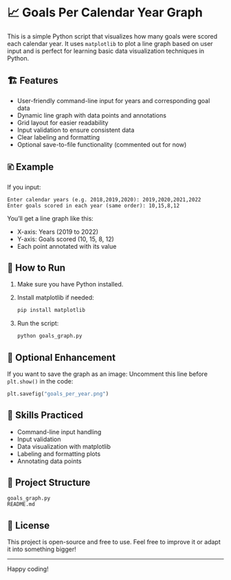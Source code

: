 # 📈 Goals Per Calendar Year Graph

This is a simple Python script that visualizes how many goals were scored each calendar year. It uses `matplotlib` to plot a line graph based on user input and is perfect for learning basic data visualization techniques in Python.

## 🏗️ Features

* User-friendly command-line input for years and corresponding goal data
* Dynamic line graph with data points and annotations
* Grid layout for easier readability
* Input validation to ensure consistent data
* Clear labeling and formatting
* Optional save-to-file functionality (commented out for now)

## 🗈️ Example

If you input:

```
Enter calendar years (e.g. 2018,2019,2020): 2019,2020,2021,2022  
Enter goals scored in each year (same order): 10,15,8,12
```

You’ll get a line graph like this:

* X-axis: Years (2019 to 2022)
* Y-axis: Goals scored (10, 15, 8, 12)
* Each point annotated with its value

## 🚀 How to Run

1. Make sure you have Python installed.
2. Install matplotlib if needed:

   ```bash
   pip install matplotlib
   ```
3. Run the script:

   ```bash
   python goals_graph.py
   ```

## 💾 Optional Enhancement

If you want to save the graph as an image:
Uncomment this line before `plt.show()` in the code:

```python
plt.savefig("goals_per_year.png")
```

## 🧠 Skills Practiced

* Command-line input handling
* Input validation
* Data visualization with matplotlib
* Labeling and formatting plots
* Annotating data points

## 📂 Project Structure

```
goals_graph.py
README.md
```

## 📝 License

This project is open-source and free to use. Feel free to improve it or adapt it into something bigger!

---

Happy coding!

